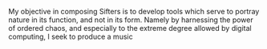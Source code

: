 My objective in composing Sifters is to develop tools which serve to portray
nature in its function, and not in its form. Namely by harnessing the power of
ordered chaos, and especially to the extreme degree allowed by digital computing,
I seek to produce a music 